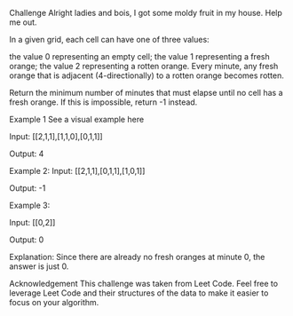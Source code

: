 Challenge
Alright ladies and bois, I got some moldy fruit in my house. Help me out.

In a given grid, each cell can have one of three values:

the value 0 representing an empty cell;
the value 1 representing a fresh orange;
the value 2 representing a rotten orange.
Every minute, any fresh orange that is adjacent (4-directionally) to a rotten orange becomes rotten.

Return the minimum number of minutes that must elapse until no cell has a fresh orange. If this is impossible, return -1 instead.

Example 1
See a visual example here

Input: [[2,1,1],[1,1,0],[0,1,1]]

Output: 4

Example 2:
Input: [[2,1,1],[0,1,1],[1,0,1]]

Output: -1

Example 3:

Input: [[0,2]]

Output: 0

Explanation: Since there are already no fresh oranges at minute 0, the answer is just 0.

Acknowledgement
This challenge was taken from Leet Code. Feel free to leverage Leet Code and their structures of the data to make it easier to focus on your algorithm.